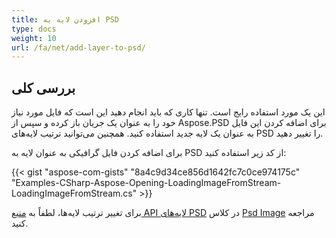 ```yaml
---
title: افزودن لایه به PSD
type: docs
weight: 10
url: /fa/net/add-layer-to-psd/
---
```


## **بررسی کلی**
این یک مورد استفاده رایج است. تنها کاری که باید انجام دهید این است که فایل مورد نیاز خود را به عنوان یک جریان باز کرده و سپس از Aspose.PSD برای اضافه کردن این فایل به عنوان یک لایه جدید استفاده کنید. همچنین می‌توانید ترتیب لایه‌های PSD را تغییر دهید.


برای اضافه کردن فایل گرافیکی به عنوان لایه به PSD از کد زیر استفاده کنید:

{{< gist "aspose-com-gists" "8a4c9d34ce856d1642fc7c0ce974175c" "Examples-CSharp-Aspose-Opening-LoadingImageFromStream-LoadingImageFromStream.cs" >}}


برای تغییر ترتیب لایه‌ها، لطفاً به [منبع API لایه‌های PSD](https://reference.aspose.com/psd/net/aspose.psd.fileformats.psd/psdimage/properties/layers) در کلاس [Psd Image](https://reference.aspose.com/psd/net/aspose.psd.fileformats.psd/psdimage) مراجعه کنید.
